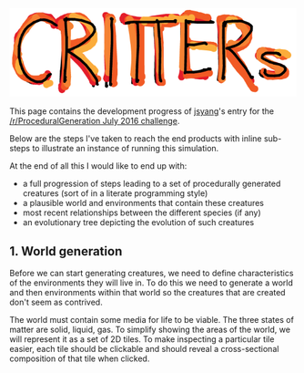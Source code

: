 ![critters](assets/critters.png)

This page contains the development progress of [jsyang](http://www.jsyang.ca)'s entry for the
[/r/ProceduralGeneration July 2016 challenge](https://www.reddit.com/r/proceduralgeneration/comments/4rom1n/monthly_challenge_8_july_2016_procedural_creatures/).


Below are the steps I've taken to reach the end products with inline sub-steps to illustrate an
instance of running this simulation.

<script>
document.open();
</script>


At the end of all this I would like to end up with:
 - a full progression of steps leading to a set of procedurally generated creatures (sort of in a literate programming style)
 - a plausible world and environments that contain these creatures
 - most recent relationships between the different species (if any)
 - an evolutionary tree depicting the evolution of such creatures


## 1. World generation
Before we can start generating creatures, we need to define characteristics of the environments
they will live in. To do this we need to generate a world and then environments within that world
so the creatures that are created don't seem as contrived.

The world must contain some media for life to be viable. The three states of matter are solid,
liquid, gas. To simplify showing the areas of the world, we will represent it as a set of 2D tiles.
To make inspecting a particular tile easier, each tile should be clickable and should reveal a cross-sectional
composition of that tile when clicked.

<script>
document.write(app.getPlanet());
</script>

<script>
document.close();
</script>